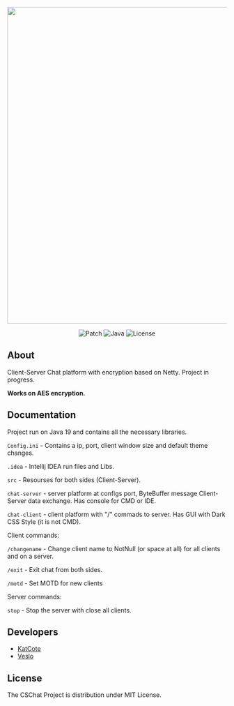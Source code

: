 <p align="center">
      <img src="https://i.ibb.co/rZF2rhn/CSChat3.png" width="726">
</p>

<p align="center">
   <img src="https://img.shields.io/badge/Patch-v1.3.4-success" alt="Patch">
   <img src="https://img.shields.io/badge/Java-openjdk--19-orange" alt="Java">
   <img src="https://img.shields.io/badge/License-MIT-red" alt="License">
</p>

## About

Client-Server Chat platform with encryption based on Netty.
Project in progress.

**Works on AES encryption.**

## Documentation

Project run on Java 19 and contains all the necessary libraries.

`Config.ini` - Contains a ip, port, client window size and default theme changes.

`.idea` - Intellij IDEA run files and Libs.

`src` - Resourses for both sides (Client-Server).

`chat-server` - server platform at configs port, ByteBuffer message Client-Server data exchange.
Has console for CMD or IDE.

`chat-client` - client platform with "/" commads to server. Has GUI with Dark CSS Style (it is not CMD).

Client commands: 

`/changename` - Change client name to NotNull (or space at all) for all clients and on a server.

`/exit` - Exit chat from both sides.

`/motd` - Set MOTD for new clients

Server commands:

`stop` - Stop the server with close all clients.

## Developers

- [KatCote](https://github.com/KatCote)
- [Veslo](https://github.com/vadiek)

## License

The CSChat Project is distribution under MIT License.
